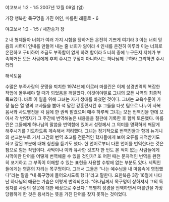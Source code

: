 야고보서 1:2 - 1:5 
2007년 12월 09일 (일)

가장 행복한 목구멍을 가진 여인, 마를린 래즐로 - 6



야고보서 1:2 - 1:5 / 새찬송가  장


2 내 형제들아 너희가 여러 가지 시험을 당하거든 온전히 기쁘게 여기라 3 이는 너희 믿음의 시련이 인내를 만들어 내는 줄 너희가 앎이라 4 인내를 온전히 이루라 이는 너희로 온전하고 구비하여 조금도 부족함이 없게 하려 함이라 5 너희 중에 누구든지 지혜가 부족하거든 모든 사람에게 후히 주시고 꾸짖지 아니하시는 하나님께 구하라 그리하면 주시리라

해석도움





수많은 부족사람의 문맹을 퇴치한 1974년에 이르러 마를린은 이제 성경번역의 복잡한 작업에 몰두해야 할 때가 되었음을 깨달았다.
이것이야말로 그녀의 모든 사역의 최종적 목표였다. 바로 이 일을 위해 그녀는 자기 생애를 바쳤던 것이다. 그녀는 교육수준이 가장 높은 열 명의 교사들을 뽑아 석 달간 강훈련시킨 후 그들을 다섯 팀으로 나누어 사복음서와 사도행전을 각 팀에 한 권씩 맡겼으며 매주 하루씩 그녀는 모든 번역진을 한데 모아서 각 번역자가 그 주간에 번역해놓은 내용들을 칠판에 기록한 후 함께 토론했다. 마를린은 그들에게 하나님의 말씀을 번역함에 있어서 성령께서 그 의미를 명확하게 깨닫게 해주시기를 기도하도록 계속해서 격려했다.
그녀는 정기적으로 번역진들과 함께 뉴기니의 선교본부로 가서 그간의 번역 초고를 전문적인 학자들에게 보여 오류를 지적받기도 하고 잘된 부분에 대해 칭찬을 듣기도 했다.
한 언어로부터 다른 언어를 번역한다는 것은 참으로 힘든 작업이다. 사막이나 이와 유사한 것조차 한 번도 본 적이 없는 사람들에게 사막이란 단어를 어떻게 번역해줄 수 있을 것인가?
또 어떤 때는 문자적인 번역을 완전히 포기하고 그 부족이 이해할 수 있는 표현을 사용할 수밖에 없는 부분도 있다.
세픽인들에게는 영혼의 자리는 목구멍이다. 그래서 그들은 “나는 예수님을 내 마음속에 영접했다”라는 말을 “내 목구멍에 들어오시도록 했다”라고 말한다.
요한복음 3장 16절에 나타난 하나님의 애끓는 가슴은 이렇게 번역되었다.
“하나님께서 목구멍이 상하셔서 그의 독생자를 사람의 잘못에 대한 배상으로 주셨다.”
특별히 성경을 번역하면서 마를린을 가장 당황하게 한 것은 용서라는 뜻을 가진 단어를 찾지 못하는 것이었다.